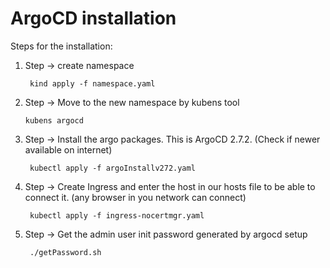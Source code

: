 # ArgoCD installation

Steps for the installation:

1. Step -> create namespace

		kind apply -f namespace.yaml

 2. Step -> Move to the new namespace by kubens tool

		kubens argocd

3. Step -> Install the argo packages. This is ArgoCD 2.7.2. (Check if newer available on internet)

		kubectl apply -f argoInstallv272.yaml

4. Step -> Create Ingress and enter the host in our hosts file to be able to connect it. (any browser in you network can connect)

		kubectl apply -f ingress-nocertmgr.yaml

5. Step -> Get the admin user init password generated by argocd setup

		./getPassword.sh
   
